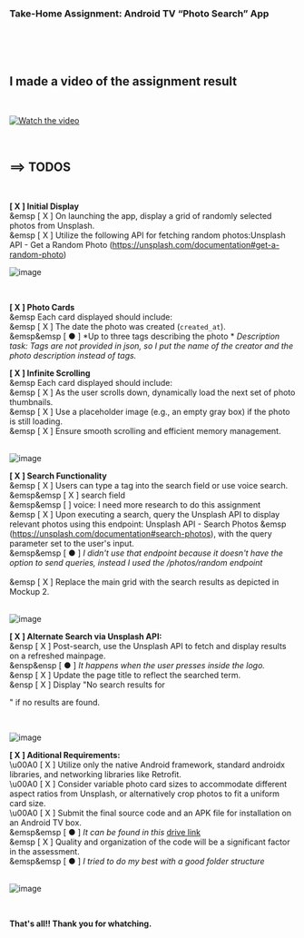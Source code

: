 ### Take-Home Assignment: Android TV “Photo Search” App<br />
<br />
<br />
<br />



## I made a video of the assignment result<br />
<br />

[![Watch the video](https://drive.google.com/uc?export=view&id=14z2m90TgeeT81xqkTCIQ_eSgcH1M8ri-)](https://drive.google.com/file/d/1GBKsG-0TH1J29WpFICwxGAKOJ-h2ynTA/view?usp=sharing)

<br />

## ==> TODOS <br />

<br />

**[ X ] Initial Display** <br />
&emsp    [ X ] On launching the app, display a grid of randomly selected photos from Unsplash. <br />
&emsp    [ X ] Utilize the following API for fetching random photos:Unsplash API - Get a Random Photo 
          (https://unsplash.com/documentation#get-a-random-photo)<br />
        
![image](https://drive.google.com/uc?export=view&id=1eiHSXYCxTtbvIJ4gPxIvZOOZXOuWD_Zp)

<br />

**[ X ] Photo Cards** <br />
&emsp    Each card displayed should include: <br />
&emsp     [ X ] The date the photo was created (`created_at`). <br />
&emsp&emsp     [ ● ] *Up to three tags describing the photo *
         *Description task: Tags are not provided in json, so I put the name of the creator and the photo description instead of  tags.*

**[ X ] Infinite Scrolling**  <br />
&emsp     Each card displayed should include: <br />
&emsp     [ X ] As the user scrolls down, dynamically load the next set of photo thumbnails. <br />
&emsp     [ X ] Use a placeholder image (e.g., an empty gray box) if the photo is still loading. <br />
&emsp     [ X ] Ensure smooth scrolling and efficient memory management. <br />
<br />

![image](https://drive.google.com/uc?export=view&id=1S99ArIo_g2PA4TOenTvdqKYwC2TACZNb)
<br />

**[ X ] Search Functionality**  <br />
&emsp     [ X ] Users can type a tag into the search field or use voice search. <br />
&emsp&emsp         [ X ] search field <br />
&emsp&emsp         [  ] voice: I need more research to do this assignment  <br />
&emsp     [ X ] Upon executing a search, query the Unsplash API to display relevant photos using this
            endpoint: Unsplash API - Search Photos
&emsp             (https://unsplash.com/documentation#search-photos), with the query parameter set to
             the user's input. <br />
&emsp&emsp             [ ● ] *I didn't use that endpoint because it doesn't have the option to send queries, instead I used the /photos/random endpoint* <br />        
&emsp     [ X ] Replace the main grid with the search results as depicted in Mockup 2. <br />
 <br />
 
 ![image](https://drive.google.com/uc?export=view&id=1pIRYSAefMcKNoFB0BDU1DB0rGA8L17tk)
 <br />
 
 **[ X ] Alternate Search via Unsplash API:** <br />
&ensp     [ X ] Post-search, use the Unsplash API to fetch and display results on a refreshed mainpage. <br />
&ensp&ensp         [ ● ] *It happens when the user presses inside the logo.* <br />
&ensp     [ X ] Update the page title to reflect the searched term. <br />
&ensp     [ X ] Display "No search results for <search term>" if no results are found. <br />
 
 <br />
 
 ![image](https://drive.google.com/uc?export=view&id=19pSxVo4Q_mSkUjiCk9XRXHPcmVriICzt)
 <br />
     
 **[ X ] Aditional Requirements:** <br />
\u00A0     [ X ] Utilize only the native Android framework, standard androidx libraries, and networking libraries like Retrofit. <br />
\u00A0     [ X ] Consider variable photo card sizes to accommodate different aspect ratios from Unsplash, or alternatively crop photos to fit a uniform card size. <br />
\u00A0     [ X ] Submit the final source code and an APK file for installation on an Android TV box. <br />
&emsp&emsp         [ ● ] *It can be found in this* [drive link](https://drive.google.com/drive/folders/1GwqsLzS8_pBTgV-PgVMZDKdfuuUx6vFg?usp=drive_link)  <br />
&emsp     [ X ] Quality and organization of the code will be a significant factor in the assessment. <br />
&emsp&emsp         [ ● ] *I tried to do my best with a good folder structure* <br />
 <br />
 
 ![image](https://drive.google.com/uc?export=view&id=1w9PqnUUm1sAFM7ZcR9S-SmrOxvMByz4V)
 
 <br />
 
 **That's all!! Thank you for whatching.**
